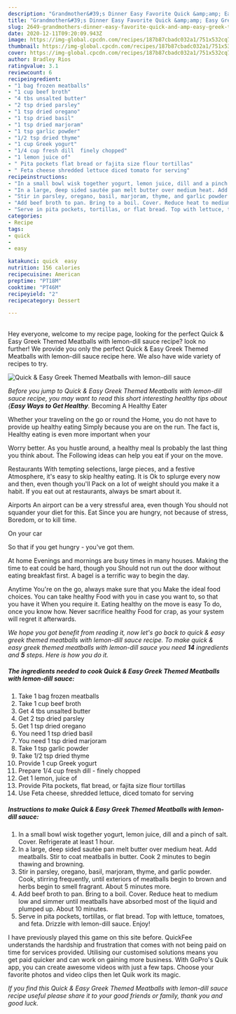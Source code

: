 ```yaml
---
description: "Grandmother&#39;s Dinner Easy Favorite Quick &amp;amp; Easy Greek Themed Meatballs with lemon-dill sauce"
title: "Grandmother&#39;s Dinner Easy Favorite Quick &amp;amp; Easy Greek Themed Meatballs with lemon-dill sauce"
slug: 2649-grandmothers-dinner-easy-favorite-quick-and-amp-easy-greek-themed-meatballs-with-lemon-dill-sauce
date: 2020-12-11T09:20:09.943Z
image: https://img-global.cpcdn.com/recipes/187b87cbadc032a1/751x532cq70/quick-easy-greek-themed-meatballs-with-lemon-dill-sauce-recipe-main-photo.jpg
thumbnail: https://img-global.cpcdn.com/recipes/187b87cbadc032a1/751x532cq70/quick-easy-greek-themed-meatballs-with-lemon-dill-sauce-recipe-main-photo.jpg
cover: https://img-global.cpcdn.com/recipes/187b87cbadc032a1/751x532cq70/quick-easy-greek-themed-meatballs-with-lemon-dill-sauce-recipe-main-photo.jpg
author: Bradley Rios
ratingvalue: 3.1
reviewcount: 6
recipeingredient:
- "1 bag frozen meatballs"
- "1 cup beef broth"
- "4 tbs unsalted butter"
- "2 tsp dried parsley"
- "1 tsp dried oregano"
- "1 tsp dried basil"
- "1 tsp dried marjoram"
- "1 tsp garlic powder"
- "1/2 tsp dried thyme"
- "1 cup Greek yogurt"
- "1/4 cup fresh dill  finely chopped"
- "1 lemon juice of"
- " Pita pockets flat bread or fajita size flour tortillas"
- " Feta cheese shredded lettuce diced tomato for serving"
recipeinstructions:
- "In a small bowl wisk together yogurt, lemon juice, dill and a pinch of salt. Cover. Refrigerate at least 1 hour."
- "In a large, deep sided sautée pan melt butter over medium heat. Add meatballs. Stir to coat meatballs in butter. Cook 2 minutes to begin thawing and browning."
- "Stir in parsley, oregano, basil, marjoram, thyme, and garlic powder. Cook, stirring frequently, until exteriors of meatballs begin to brown and herbs begin to smell fragrant. About 5 minutes more."
- "Add beef broth to pan. Bring to a boil. Cover. Reduce heat to medium low and simmer until meatballs have absorbed most of the liquid and plumped up. About 10 minutes."
- "Serve in pita pockets, tortillas, or flat bread. Top with lettuce, tomatoes, and feta. Drizzle with lemon-dill sauce. Enjoy!"
categories:
- Recipe
tags:
- quick
- 
- easy

katakunci: quick  easy 
nutrition: 156 calories
recipecuisine: American
preptime: "PT18M"
cooktime: "PT46M"
recipeyield: "2"
recipecategory: Dessert

---
```

<br>
Hey everyone, welcome to my recipe page, looking for the perfect Quick &amp; Easy Greek Themed Meatballs with lemon-dill sauce recipe? look no further! We provide you only the perfect Quick &amp; Easy Greek Themed Meatballs with lemon-dill sauce recipe here. We also have wide variety of recipes to try.
<br>


![Quick &amp; Easy Greek Themed Meatballs with lemon-dill sauce](https://img-global.cpcdn.com/recipes/187b87cbadc032a1/751x532cq70/quick-easy-greek-themed-meatballs-with-lemon-dill-sauce-recipe-main-photo.jpg)

<i>Before you jump to Quick &amp; Easy Greek Themed Meatballs with lemon-dill sauce recipe, you may want to read this short interesting healthy tips about {<strong>Easy Ways to Get Healthy</strong>.</i>
Becoming A Healthy Eater

Whether your traveling on the go or round the
Home, you do not have to provide up healthy eating
Simply because you are on the run. The fact is,
Healthy eating is even more important when your



Worry better. As you hustle around, a healthy meal
Is probably the last thing you think about. The
Following ideas can help you eat if your on the move.

Restaurants
With tempting selections, large pieces, and a festive
Atmosphere, it's easy to skip healthy eating. It is 
Ok to splurge every now and then, even though you'll
Pack on a lot of weight should you make it a habit.
If you eat out at restaurants, always be smart
about it.

Airports
An airport can be a very stressful area, even though 
You should not squander your diet for this. Eat
Since you are hungry, not because of stress,
Boredom, or to kill time.

On your car

So that if you get hungry - you've got them.

At home
Evenings and mornings are busy times in many houses.
Making the time to eat could be hard, though you
Should not run out the door without eating breakfast
first. 
A bagel is a terrific way to begin the day.

Anytime You're on the go, always make sure that you
Make the ideal food choices. You can take healthy
Food with you in case you want to, so that you have it
When you require it. Eating healthy on the move is easy
To do, once you know how. Never sacrifice healthy
Food for crap, as your system will regret it afterwards.


<i>We hope you got benefit from reading it, now let's go back to quick &amp; easy greek themed meatballs with lemon-dill sauce recipe. To make quick &amp; easy greek themed meatballs with lemon-dill sauce you need <strong>14</strong> ingredients and <strong>5</strong> steps. Here is how you do it.
</i>

##### The ingredients needed to cook Quick &amp; Easy Greek Themed Meatballs with lemon-dill sauce:

1. Take 1 bag frozen meatballs
1. Take 1 cup beef broth
1. Get 4 tbs unsalted butter
1. Get 2 tsp dried parsley
1. Get 1 tsp dried oregano
1. You need 1 tsp dried basil
1. You need 1 tsp dried marjoram
1. Take 1 tsp garlic powder
1. Take 1/2 tsp dried thyme
1. Provide 1 cup Greek yogurt
1. Prepare 1/4 cup fresh dill - finely chopped
1. Get 1 lemon, juice of
1. Provide  Pita pockets, flat bread, or fajita size flour tortillas
1. Use  Feta cheese, shredded lettuce, diced tomato for serving


##### Instructions to make Quick &amp; Easy Greek Themed Meatballs with lemon-dill sauce:

1. In a small bowl wisk together yogurt, lemon juice, dill and a pinch of salt. Cover. Refrigerate at least 1 hour.
1. In a large, deep sided sautée pan melt butter over medium heat. Add meatballs. Stir to coat meatballs in butter. Cook 2 minutes to begin thawing and browning.
1. Stir in parsley, oregano, basil, marjoram, thyme, and garlic powder. Cook, stirring frequently, until exteriors of meatballs begin to brown and herbs begin to smell fragrant. About 5 minutes more.
1. Add beef broth to pan. Bring to a boil. Cover. Reduce heat to medium low and simmer until meatballs have absorbed most of the liquid and plumped up. About 10 minutes.
1. Serve in pita pockets, tortillas, or flat bread. Top with lettuce, tomatoes, and feta. Drizzle with lemon-dill sauce. Enjoy!


I have previously played this game on this site before. QuickFee understands the hardship and frustration that comes with not being paid on time for services provided. Utilising our customised solutions means you get paid quicker and can work on gaining more business. With GoPro&#39;s Quik app, you can create awesome videos with just a few taps. Choose your favorite photos and video clips then let Quik work its magic. 

<i>If you find this Quick &amp; Easy Greek Themed Meatballs with lemon-dill sauce recipe useful please share it to your good friends or family, thank you and good luck.</i>
